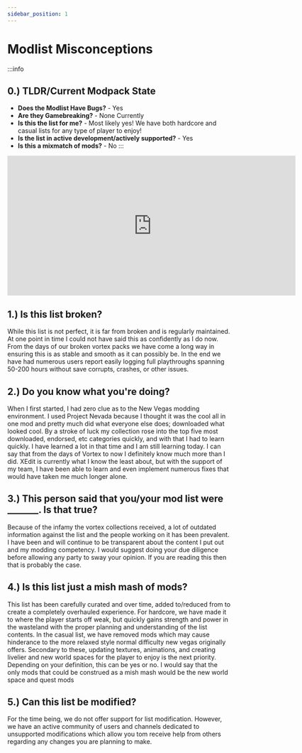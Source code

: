 ```yaml
---
sidebar_position: 1
---
```


# Modlist Misconceptions
:::info
## **0.) TLDR/Current Modpack State**

- **Does the Modlist Have Bugs?** - Yes
- **Are they Gamebreaking?** - None Currently 
- **Is this the list for me?** - Most likely yes! We have both hardcore and casual lists for any type of player to enjoy!
- **Is the list in active development/actively supported?** - Yes
- **Is this a mixmatch of mods?** - No
:::

<iframe class="yt-embed" width="650" height="315" src="https://www.youtube.com/embed/DkrqC55hjAg?start=3424" title="YouTube video player" frameborder="0" allow="accelerometer; autoplay; clipboard-write; encrypted-media; gyroscope; picture-in-picture" allowfullscreen></iframe>


## **1.) Is this list broken?**

While this list is not perfect, it is far from broken and is regularly maintained. At one point in time I could not have said this as confidently as I do now. From the days of our broken vortex packs we have come a long way in ensuring this is as stable and smooth as it can possibly be. In the end we have had numerous users report easily logging full playthroughs spanning 50-200 hours without save corrupts, crashes, or other issues.

## **2.) Do you know what you're doing?**

When I first started, I had zero clue as to the New Vegas modding environment. I used Project Nevada because I thought it was the cool all in one mod and pretty much did what everyone else does; downloaded what looked cool. By a stroke of luck my collection rose into the top five most downloaded, endorsed, etc categories quickly, and with that I had to learn quickly. I have learned a lot in that time and I am still learning today. I can say that from the days of Vortex to now I definitely know much more than I did. XEdit is currently what I know the least about, but with the support of my team, I have been able to learn and even implement numerous fixes that would have taken me much longer alone.

## **3.) This person said that you/your mod list were _______. Is that true?**

Because of the infamy the vortex collections received, a lot of outdated information against the list and the people working on it has been prevalent. I have been and will continue to be transparent about the content I put out and my modding competency. I would suggest doing your due diligence before allowing any party to sway your opinion. If you are reading this then that is probably the case.  

## **4.) Is this list just a mish mash of mods?**

This list has been carefully curated and over time, added to/reduced from to create a completely overhauled experience. For hardcore, we have made it to where the player starts off weak, but quickly gains strength and power in the wasteland with the proper planning and understanding of the list contents. In the casual list, we have removed mods which may cause hinderance to the more relaxed style normal difficulty new vegas originally offers. Secondary to these, updating textures, animations, and creating livelier and new world spaces for the player to enjoy is the next priority. Depending on your definition, this can be yes or no. I would say that the only mods that could be construed as a mish mash would be the new world space and quest mods

## **5.) Can this list be modified?**

For the time being, we do not offer support for list modification. However, we have an active community of users and channels dedicated to unsupported modifications which allow you tom receive help from others regarding any changes you are planning to make.

